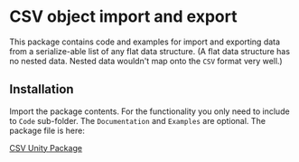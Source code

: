 # CSV object import and export

This package contains code and examples for import and exporting data from a serialize-able list of any flat data structure. (A flat data structure has no nested data. Nested data wouldn't map onto the `CSV` format very well.)

## Installation

Import the package contents. For the functionality you only need to include to `Code` sub-folder. The `Documentation` and `Examples` are optional. The package file is here:

[CSV Unity Package](https://github.com/paulsinnett/CSV/releases/download/v1/CSV.unitypackage)
